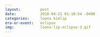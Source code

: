 ```yaml
---
layout:         post
date:           2018-04-21 01:10:54 -0400
categories:     loona kimlip
era-or-event:   eclipse
img:            loona-lip-eclipse-3.gif
---
```

